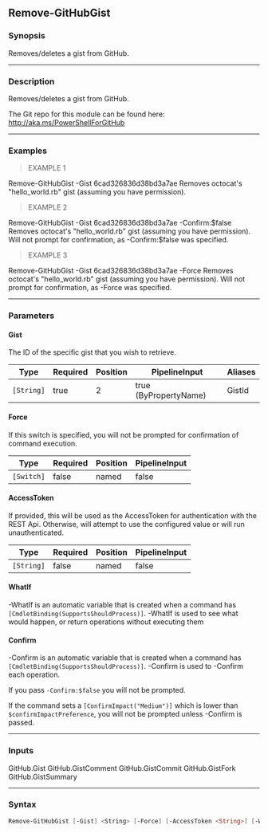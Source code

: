 Remove-GitHubGist
-----------------

### Synopsis
Removes/deletes a gist from GitHub.

---

### Description

Removes/deletes a gist from GitHub.

The Git repo for this module can be found here: http://aka.ms/PowerShellForGitHub

---

### Examples
> EXAMPLE 1

Remove-GitHubGist -Gist 6cad326836d38bd3a7ae
Removes octocat's "hello_world.rb" gist (assuming you have permission).
> EXAMPLE 2

Remove-GitHubGist -Gist 6cad326836d38bd3a7ae -Confirm:$false
Removes octocat's "hello_world.rb" gist (assuming you have permission).
Will not prompt for confirmation, as -Confirm:$false was specified.
> EXAMPLE 3

Remove-GitHubGist -Gist 6cad326836d38bd3a7ae -Force
Removes octocat's "hello_world.rb" gist (assuming you have permission).
Will not prompt for confirmation, as -Force was specified.

---

### Parameters
#### **Gist**
The ID of the specific gist that you wish to retrieve.

|Type      |Required|Position|PipelineInput        |Aliases|
|----------|--------|--------|---------------------|-------|
|`[String]`|true    |2       |true (ByPropertyName)|GistId |

#### **Force**
If this switch is specified, you will not be prompted for confirmation of command execution.

|Type      |Required|Position|PipelineInput|
|----------|--------|--------|-------------|
|`[Switch]`|false   |named   |false        |

#### **AccessToken**
If provided, this will be used as the AccessToken for authentication with the
REST Api.  Otherwise, will attempt to use the configured value or will run unauthenticated.

|Type      |Required|Position|PipelineInput|
|----------|--------|--------|-------------|
|`[String]`|false   |named   |false        |

#### **WhatIf**
-WhatIf is an automatic variable that is created when a command has ```[CmdletBinding(SupportsShouldProcess)]```.
-WhatIf is used to see what would happen, or return operations without executing them
#### **Confirm**
-Confirm is an automatic variable that is created when a command has ```[CmdletBinding(SupportsShouldProcess)]```.
-Confirm is used to -Confirm each operation.

If you pass ```-Confirm:$false``` you will not be prompted.

If the command sets a ```[ConfirmImpact("Medium")]``` which is lower than ```$confirmImpactPreference```, you will not be prompted unless -Confirm is passed.

---

### Inputs
GitHub.Gist
GitHub.GistComment
GitHub.GistCommit
GitHub.GistFork
GitHub.GistSummary

---

### Syntax
```PowerShell
Remove-GitHubGist [-Gist] <String> [-Force] [-AccessToken <String>] [-WhatIf] [-Confirm] [<CommonParameters>]
```
